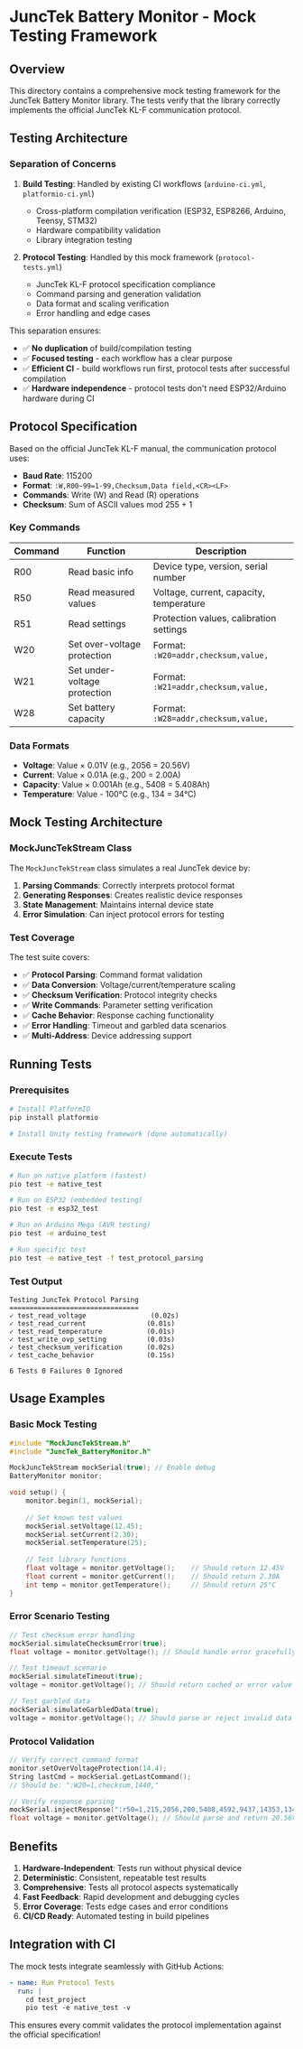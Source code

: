 # JuncTek Battery Monitor - Mock Testing Framework

## Overview

This directory contains a comprehensive mock testing framework for the JuncTek Battery Monitor library. The tests verify that the library correctly implements the official JuncTek KL-F communication protocol.

## Testing Architecture

### Separation of Concerns

1. **Build Testing**: Handled by existing CI workflows (`arduino-ci.yml`, `platformio-ci.yml`)
   - Cross-platform compilation verification (ESP32, ESP8266, Arduino, Teensy, STM32)
   - Hardware compatibility validation
   - Library integration testing

2. **Protocol Testing**: Handled by this mock framework (`protocol-tests.yml`)
   - JuncTek KL-F protocol specification compliance
   - Command parsing and generation validation
   - Data format and scaling verification
   - Error handling and edge cases

This separation ensures:
- ✅ **No duplication** of build/compilation testing
- ✅ **Focused testing** - each workflow has a clear purpose  
- ✅ **Efficient CI** - build workflows run first, protocol tests after successful compilation
- ✅ **Hardware independence** - protocol tests don't need ESP32/Arduino hardware during CI

## Protocol Specification

Based on the official JuncTek KL-F manual, the communication protocol uses:

- **Baud Rate**: 115200
- **Format**: `:W,R00~99=1-99,Checksum,Data field,<CR><LF>`
- **Commands**: Write (W) and Read (R) operations
- **Checksum**: Sum of ASCII values mod 255 + 1

### Key Commands

| Command | Function | Description |
|---------|----------|-------------|
| R00 | Read basic info | Device type, version, serial number |
| R50 | Read measured values | Voltage, current, capacity, temperature |
| R51 | Read settings | Protection values, calibration settings |
| W20 | Set over-voltage protection | Format: `:W20=addr,checksum,value,` |
| W21 | Set under-voltage protection | Format: `:W21=addr,checksum,value,` |
| W28 | Set battery capacity | Format: `:W28=addr,checksum,value,` |

### Data Formats

- **Voltage**: Value × 0.01V (e.g., 2056 = 20.56V)
- **Current**: Value × 0.01A (e.g., 200 = 2.00A)
- **Capacity**: Value × 0.001Ah (e.g., 5408 = 5.408Ah)
- **Temperature**: Value - 100°C (e.g., 134 = 34°C)

## Mock Testing Architecture

### MockJuncTekStream Class

The `MockJuncTekStream` class simulates a real JuncTek device by:

1. **Parsing Commands**: Correctly interprets protocol format
2. **Generating Responses**: Creates realistic device responses
3. **State Management**: Maintains internal device state
4. **Error Simulation**: Can inject protocol errors for testing

### Test Coverage

The test suite covers:

- ✅ **Protocol Parsing**: Command format validation
- ✅ **Data Conversion**: Voltage/current/temperature scaling
- ✅ **Checksum Verification**: Protocol integrity checks
- ✅ **Write Commands**: Parameter setting verification
- ✅ **Cache Behavior**: Response caching functionality
- ✅ **Error Handling**: Timeout and garbled data scenarios
- ✅ **Multi-Address**: Device addressing support

## Running Tests

### Prerequisites

```bash
# Install PlatformIO
pip install platformio

# Install Unity testing framework (done automatically)
```

### Execute Tests

```bash
# Run on native platform (fastest)
pio test -e native_test

# Run on ESP32 (embedded testing)
pio test -e esp32_test

# Run on Arduino Mega (AVR testing)
pio test -e arduino_test

# Run specific test
pio test -e native_test -f test_protocol_parsing
```

### Test Output

```
Testing JuncTek Protocol Parsing
================================
✓ test_read_voltage                (0.02s)
✓ test_read_current               (0.01s)
✓ test_read_temperature           (0.01s)
✓ test_write_ovp_setting          (0.03s)
✓ test_checksum_verification      (0.02s)
✓ test_cache_behavior             (0.15s)

6 Tests 0 Failures 0 Ignored
```

## Usage Examples

### Basic Mock Testing

```cpp
#include "MockJuncTekStream.h"
#include "JuncTek_BatteryMonitor.h"

MockJuncTekStream mockSerial(true); // Enable debug
BatteryMonitor monitor;

void setup() {
    monitor.begin(1, mockSerial);
    
    // Set known test values
    mockSerial.setVoltage(12.45);
    mockSerial.setCurrent(2.30);
    mockSerial.setTemperature(25);
    
    // Test library functions
    float voltage = monitor.getVoltage();    // Should return 12.45V
    float current = monitor.getCurrent();    // Should return 2.30A
    int temp = monitor.getTemperature();     // Should return 25°C
}
```

### Error Scenario Testing

```cpp
// Test checksum error handling
mockSerial.simulateChecksumError(true);
float voltage = monitor.getVoltage(); // Should handle error gracefully

// Test timeout scenario
mockSerial.simulateTimeout(true);
voltage = monitor.getVoltage(); // Should return cached or error value

// Test garbled data
mockSerial.simulateGarbledData(true);
voltage = monitor.getVoltage(); // Should parse or reject invalid data
```

### Protocol Validation

```cpp
// Verify correct command format
monitor.setOverVoltageProtection(14.4);
String lastCmd = mockSerial.getLastCommand();
// Should be: ":W20=1,checksum,1440,"

// Verify response parsing
mockSerial.injectResponse(":r50=1,215,2056,200,5408,4592,9437,14353,134,0,0,0,162,30682,\r\n");
float voltage = monitor.getVoltage(); // Should parse and return 20.56V
```

## Benefits

1. **Hardware-Independent**: Tests run without physical device
2. **Deterministic**: Consistent, repeatable test results
3. **Comprehensive**: Tests all protocol aspects systematically
4. **Fast Feedback**: Rapid development and debugging cycles
5. **Error Coverage**: Tests edge cases and error conditions
6. **CI/CD Ready**: Automated testing in build pipelines

## Integration with CI

The mock tests integrate seamlessly with GitHub Actions:

```yaml
- name: Run Protocol Tests
  run: |
    cd test_project
    pio test -e native_test -v
```

This ensures every commit validates the protocol implementation against the official specification!
